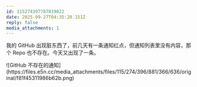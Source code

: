 ```yaml
---
id: 115274397787819822
date: 2025-09-27T04:35:20.151Z
reply: false
media_attachments: 1
---
```


<p>我的 GitHub 出现脏东西了，前几天有一条通知红点，但通知列表里没有内容，那个 Repo 也不存在。今天又出现了一条。</p>
![GitHub 不存在的通知](https://files.e5n.cc/media_attachments/files/115/274/396/881/366/636/original/f81f45311986b62b.png)
